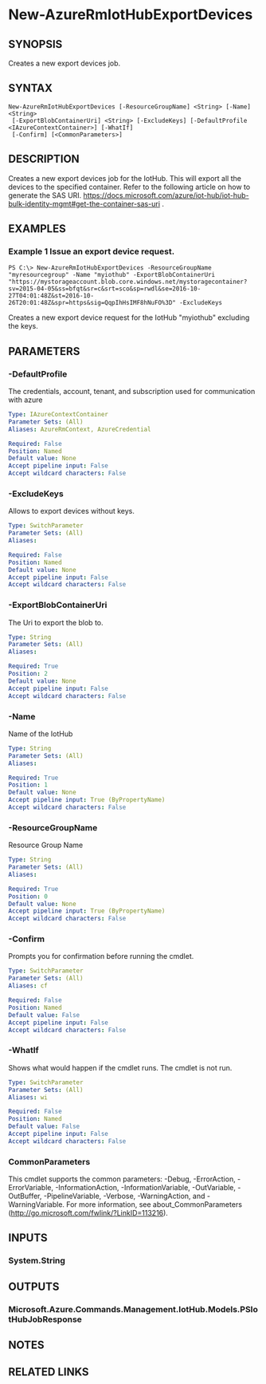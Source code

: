 ﻿---
external help file: Microsoft.Azure.Commands.IotHub.dll-Help.xml
Module Name: AzureRM.IotHub
online version: https://docs.microsoft.com/en-us/powershell/module/azurerm.iothub/new-azurermiothubexportdevices
schema: 2.0.0
---

# New-AzureRmIotHubExportDevices

## SYNOPSIS
Creates a new export devices job.

## SYNTAX

```
New-AzureRmIotHubExportDevices [-ResourceGroupName] <String> [-Name] <String>
 [-ExportBlobContainerUri] <String> [-ExcludeKeys] [-DefaultProfile <IAzureContextContainer>] [-WhatIf]
 [-Confirm] [<CommonParameters>]
```

## DESCRIPTION
Creates a new export devices job for the IotHub.
This will export all the devices to the specified container. 
Refer to the following article on how to generate the SAS URI.
https://docs.microsoft.com/azure/iot-hub/iot-hub-bulk-identity-mgmt#get-the-container-sas-uri .

## EXAMPLES

### Example 1 Issue an export device request.
```
PS C:\> New-AzureRmIotHubExportDevices -ResourceGroupName "myresourcegroup" -Name "myiothub" -ExportBlobContainerUri "https://mystorageaccount.blob.core.windows.net/mystoragecontainer?sv=2015-04-05&ss=bfqt&sr=c&srt=sco&sp=rwdl&se=2016-10-27T04:01:48Z&st=2016-10-26T20:01:48Z&spr=https&sig=QqpIhHsIMF8hNuFO%3D" -ExcludeKeys
```

Creates a new export device request for the IotHub "myiothub" excluding the keys.

## PARAMETERS

### -DefaultProfile
The credentials, account, tenant, and subscription used for communication with azure

```yaml
Type: IAzureContextContainer
Parameter Sets: (All)
Aliases: AzureRmContext, AzureCredential

Required: False
Position: Named
Default value: None
Accept pipeline input: False
Accept wildcard characters: False
```

### -ExcludeKeys
Allows to export devices without keys.

```yaml
Type: SwitchParameter
Parameter Sets: (All)
Aliases:

Required: False
Position: Named
Default value: None
Accept pipeline input: False
Accept wildcard characters: False
```

### -ExportBlobContainerUri
The Uri to export the blob to. 

```yaml
Type: String
Parameter Sets: (All)
Aliases:

Required: True
Position: 2
Default value: None
Accept pipeline input: False
Accept wildcard characters: False
```

### -Name
Name of the IotHub

```yaml
Type: String
Parameter Sets: (All)
Aliases:

Required: True
Position: 1
Default value: None
Accept pipeline input: True (ByPropertyName)
Accept wildcard characters: False
```

### -ResourceGroupName
Resource Group Name

```yaml
Type: String
Parameter Sets: (All)
Aliases:

Required: True
Position: 0
Default value: None
Accept pipeline input: True (ByPropertyName)
Accept wildcard characters: False
```

### -Confirm
Prompts you for confirmation before running the cmdlet.

```yaml
Type: SwitchParameter
Parameter Sets: (All)
Aliases: cf

Required: False
Position: Named
Default value: False
Accept pipeline input: False
Accept wildcard characters: False
```

### -WhatIf
Shows what would happen if the cmdlet runs.
The cmdlet is not run.

```yaml
Type: SwitchParameter
Parameter Sets: (All)
Aliases: wi

Required: False
Position: Named
Default value: False
Accept pipeline input: False
Accept wildcard characters: False
```

### CommonParameters
This cmdlet supports the common parameters: -Debug, -ErrorAction, -ErrorVariable, -InformationAction, -InformationVariable, -OutVariable, -OutBuffer, -PipelineVariable, -Verbose, -WarningAction, and -WarningVariable. For more information, see about_CommonParameters (http://go.microsoft.com/fwlink/?LinkID=113216).

## INPUTS

### System.String

## OUTPUTS

### Microsoft.Azure.Commands.Management.IotHub.Models.PSIotHubJobResponse

## NOTES

## RELATED LINKS

